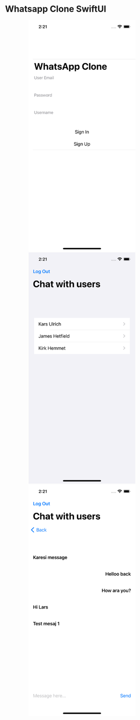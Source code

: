 # Whatsapp Clone SwiftUI

<p align="center">
  <img src="1.png" width="350">
  <img src="2.png" width="350">
  <img src="3.png" width="350">
</p>
